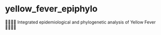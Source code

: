 # yellow_fever_epiphylo
🦠🦟🔬🧬 Integrated epidemiological and phylogenetic analysis of Yellow Fever 🦠🦟🔬🧬
